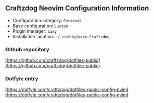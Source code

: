 ## Craftzdog Neovim Configuration Information

- Configuration category: `Personal`
- Base configuration:     `Custom`
- Plugin manager:         `Lazy`
- Installation location:  `~/.config/nvim-Craftzdog`

### Github repository

[https://github.com/craftzdog/dotfiles-public](https://github.com/craftzdog/dotfiles-public)

### Dotfyle entry

[https://dotfyle.com/craftzdog/dotfiles-public-config-nvim](https://dotfyle.com/craftzdog/dotfiles-public-config-nvim)

